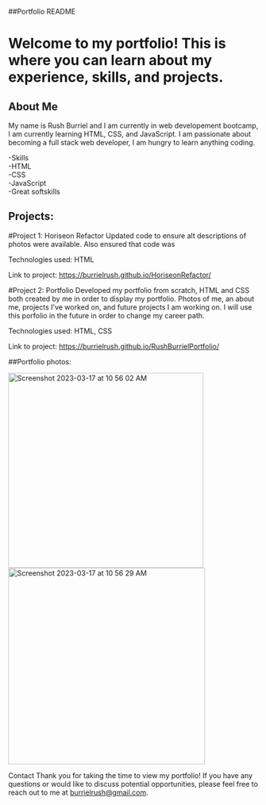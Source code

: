 ##Portfolio README
# Welcome to my portfolio! This is where you can learn about my experience, skills, and projects.

## About Me
My name is Rush Burriel and I am currently in web developement bootcamp, I am currently learning HTML, CSS, and JavaScript. I am passionate about becoming a full stack web developer, I am hungry to learn anything coding.

-Skills<br>
-HTML<br>
-CSS<br>
-JavaScript<br>
-Great softskills<br>


## Projects:
#Project 1: Horiseon Refactor
Updated code to ensure alt descriptions of photos were available. Also ensured that code was 

Technologies used: HTML

Link to project: https://burrielrush.github.io/HoriseonRefactor/

#Project 2: Portfolio 
Developed my portfolio from scratch, HTML and CSS both created by me in order to display my portfolio. Photos of me, an about me, projects I've worked on, and future projects I am working on. I will use this porfolio in the future in order to change my career path. 

Technologies used: HTML, CSS

Link to project: https://burrielrush.github.io/RushBurrielPortfolio/

##Portfolio photos:


<img width="393" alt="Screenshot 2023-03-17 at 10 56 02 AM" src="https://user-images.githubusercontent.com/123046249/225969883-2cf2f524-77cb-4da8-9463-c2a11f76a999.png">

<img width="396" alt="Screenshot 2023-03-17 at 10 56 29 AM" src="https://user-images.githubusercontent.com/123046249/225969993-7da95f36-96f9-4688-83b5-5df7f292400e.png">



Contact
Thank you for taking the time to view my portfolio! If you have any questions or would like to discuss potential opportunities, please feel free to reach out to me at burrielrush@gmail.com. 
